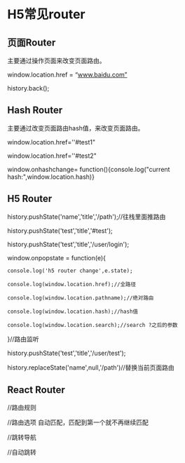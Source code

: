 # H5常见router

## 页面Router

主要通过操作页面来改变页面路由。

window.location.href = “www.baidu.com”

history.back();

## Hash Router

主要通过改变页面路由hash值，来改变页面路由。

window.location.href=''#test1"

window.location.href=''#test2"

window.onhashchange= function(){console.log("current hash:",window.location.hash)}

## H5 Router

history.pushState('name','title','/path');//往栈里面推路由

history.pushState('test','title','#test');

history.pushState('test','title','/user/login');

window.onpopstate = function(e){

    console.log('h5 router change',e.state);
    
    console.log(window.location.href);//全路径
    
    console.log(window.location.pathname);//绝对路由
    
    console.log(window.location.hash);//hash值
    
    console.log(window.location.search);//search ?之后的参数

}//路由监听

history.pushState('test','title','/user/test');

history.replaceState('name',null,'/path')//替换当前页面路由

## React Router

<Route></Route>//路由规则

<Switch></Switch>//路由选项 自动匹配，匹配到第一个就不再继续匹配

<Link></Link>//跳转导航

<Redirect>//自动跳转
